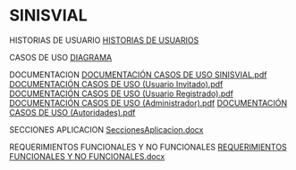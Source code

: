 # SINISVIAL

HISTORIAS DE USUARIO
[HISTORIAS DE USUARIOS](https://github.com/SergioMotab/SINISVIAL/blob/main/HISTORIAS%20DE%20USUARIO)

CASOS DE USO
[DIAGRAMA](https://goo.su/FozYye9)

DOCUMENTACION
[DOCUMENTACIÓN CASOS DE USO SINISVIAL.pdf](https://github.com/user-attachments/files/20002792/DOCUMENTACION.CASOS.DE.USO.SINISVIAL.pdf)
[DOCUMENTACIÓN CASOS DE USO (Usuario Invitado).pdf](https://github.com/user-attachments/files/20002800/DOCUMENTACION.CASOS.DE.USO.Usuario.Invitado.pdf)
[DOCUMENTACIÓN CASOS DE USO (Usuario Registrado).pdf](https://github.com/user-attachments/files/20002801/DOCUMENTACION.CASOS.DE.USO.Usuario.Registrado.pdf)
[DOCUMENTACIÓN CASOS DE USO (Administrador).pdf](https://github.com/user-attachments/files/20002802/DOCUMENTACION.CASOS.DE.USO.Administrador.pdf)
[DOCUMENTACIÓN CASOS DE USO (Autoridades).pdf](https://github.com/user-attachments/files/20002804/DOCUMENTACION.CASOS.DE.USO.Autoridades.pdf)

SECCIONES APLICACION
[SeccionesAplicacion.docx](https://github.com/SergioMotab/SINISVIAL/blob/main/SeccionesAplicacion.docx)

REQUERIMIENTOS FUNCIONALES Y NO FUNCIONALES
[REQUERIMIENTOS FUNCIONALES Y NO FUNCIONALES.docx](https://github.com/SergioMotab/SINISVIAL/blob/main/REQUERIMIENTOS%20FUNCIONALES%20Y%20NO%20FUNCIONALES.docx)
